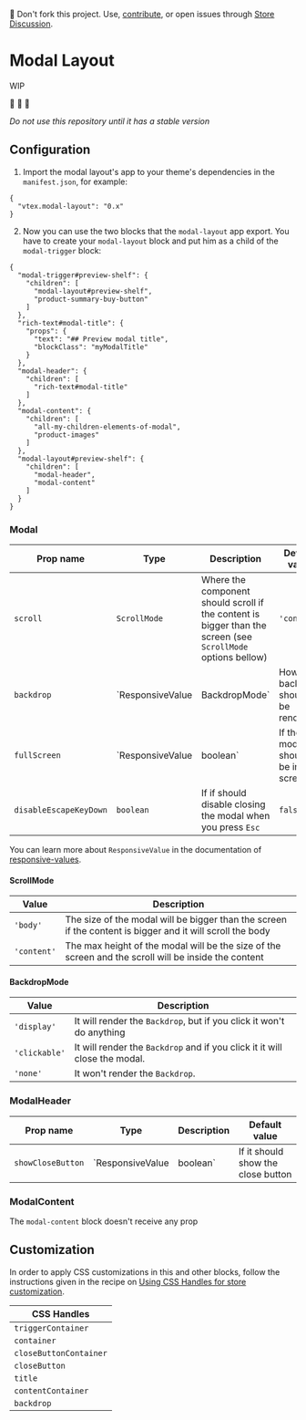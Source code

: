 📢 Don't fork this project. Use, [contribute](https://github.com/vtex-apps/awesome-io#contributing), or open issues through [Store Discussion](https://github.com/vtex-apps/store-discussion).

# Modal Layout

WIP

:construction: :construction: :construction:

*Do not use this repository until it has a stable version*


## Configuration

1. Import the modal layout's app to your theme's dependencies in the `manifest.json`, for example:

```jsonc
{
  "vtex.modal-layout": "0.x"
}
```

2. Now you can use the two blocks that the `modal-layout` app export. You have to create your `modal-layout` block and put him as a child of the `modal-trigger` block:

```jsonc
{
  "modal-trigger#preview-shelf": {
    "children": [
      "modal-layout#preview-shelf",
      "product-summary-buy-button"
    ]
  },
  "rich-text#modal-title": {
    "props": {
      "text": "## Preview modal title",
      "blockClass": "myModalTitle"
    }
  },
  "modal-header": {
    "children": [
      "rich-text#modal-title"
    ]
  },
  "modal-content": {
    "children": [
      "all-my-children-elements-of-modal",
      "product-images"
    ]
  },
  "modal-layout#preview-shelf": {
    "children": [
      "modal-header",
      "modal-content"
    ]
  }
}
```

### Modal

| Prop name | Type | Description | Default value |
| --- | --- | --- | --- |
| `scroll` | `ScrollMode` | Where the component should scroll if the content is bigger than the screen (see `ScrollMode` options bellow) | `'content'` |
| `backdrop`| `ResponsiveValue<BackdropMode> | BackdropMode` | How the backdrop should be rendered | `'clickable'` |
| `fullScreen` | `ResponsiveValue<boolean> | boolean` | If the modal should be in full screen | `false` |
| `disableEscapeKeyDown` | `boolean` | If if should disable closing the modal when you press `Esc` | `false` |

You can learn more about `ResponsiveValue` in the documentation of [responsive-values](https://vtex.io/docs/app/vtex.responsive-values).

#### ScrollMode

| Value | Description |
| --- | --- |
| `'body'` | The size of the modal will be bigger than the screen if the content is bigger and it will scroll the body |
| `'content'` | The max height of the modal will be the size of the screen and the scroll will be inside the content |

#### BackdropMode

| Value | Description |
| --- | --- |
| `'display'` | It will render the `Backdrop`, but if you click it won't do anything |
| `'clickable'` | It will render the `Backdrop` and if you click it it will close the modal. | 
| `'none'` | It won't render the `Backdrop`. |

### ModalHeader

| Prop name | Type | Description | Default value |
| --- | --- | --- | --- |
| `showCloseButton`| `ResponsiveValue<boolean> | boolean`| If it should show the close button | `true` |

### ModalContent

The `modal-content` block doesn't receive any prop

## Customization

In order to apply CSS customizations in this and other blocks, follow the instructions given in the recipe on [Using CSS Handles for store customization](https://vtex.io/docs/recipes/style/using-css-handles-for-store-customization).

| CSS Handles |
| --- |
| `triggerContainer` |
| `container` |
| `closeButtonContainer` |
| `closeButton` |
| `title` |
| `contentContainer` |
| `backdrop` |
